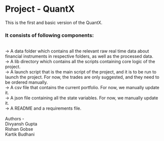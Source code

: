 # Project - QuantX
This is the first and basic version of the QuantX.
<br>
### It consists of following components:
<br>
-> A data folder which contains all the relevant raw real time data about financial instruments in respective folders, as well as the processed data.
<br>
-> A lib directory which contains all the scripts containing core logic of the project.
<br>
-> A launch script that is the main script of the project, and it is to be run to launch the project. For now, the trades are only suggested, and they need to be ordered manually.
<br>
-> A csv file that contains the current portfolio. For now, we manually update it.
<br>
-> A json file containing all the state variables. For now, we manually update it.
<br>
-> A README and a requirements file.
<br><br>
Authors - 
<br>
Divyansh Gupta
<br>
Rishan Gobse
<br>
Kartik Budhani